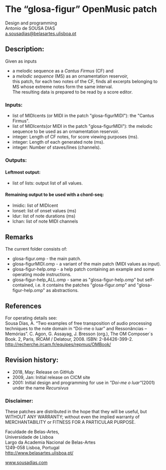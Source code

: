 # The “glosa-figur” OpenMusic patch

Design and programming<br>
Antonio de SOUSA DIAS<br>
a.sousadias@belasartes.ulisboa.pt


## Description:
Given as inputs<br>
- a melodic sequence as a _Cantus Firmus_ (CF) and<br>
- a _melodic sequence_ (MS) as an ornamentation reservoir,<br>
this patch, for each two notes of the CF, finds all excerpts belonging to MS whose extreme notes form the same interval.<br>
The resulting data is prepared to be read by a score editor.

### Inputs:
- list of MIDIcents (or MIDI in the patch "glosa-figurMIDI"): the "Cantus Firmus".<br>
-  list of MIDIcents(or MIDI in the patch "glosa-figurMIDI"): the melodic sequence to be used as an ornamentation reservoir.<br>
- integer: Length of CF notes, for score viewing purposes (ms).<br>
- integer: Length of each generated note (ms).<br>
- integer: Number of staves/lines (channels).


### Outputs:
#### Leftmost output:<br>
- list of lists: output list of all values.<br>
#### Remaining output to be used with a chord-seq:<br>
- lmidic: list of MIDIcent<br>
- lonset: list of onset values (ms)<br>
- ldur: list of note durations (ms)<br>
- lchan: list of note MIDI channels<br>

## Remarks
The current folder consists of:<br>
- glosa-figur.omp - the main patch.<br>
- glosa-figurMIDI.omp - a variant of the main patch (MIDI values as input).<br>
- glosa-figur-help.omp - a help patch containing an example and some operating mode instructions.<br>
- glosa-figur-help_ALL.omp - same as "glosa-figur-help.omp" but self-contained, i.e. it contains the patches "glosa-figur.omp" and "glosa-figur-help.omp" as abstractions.<br>

## References
For operating details see:<br>
Sousa Dias, A. “Two examples of free transposition of audio processing techniques to the note domain in “Dói-me o luar” and Ressonâncias – Memórias”. C. Agon, G. Assayag, J. Bresson (org.), The OM Composer´s Book. 2, Paris, IRCAM / Delatour, 2008.
ISBN: 2-84426-399-2.
http://recherche.ircam.fr/equipes/repmus/OMBook/


## Revision history:
- 2018, May: Release on GitHub<br>
- 2009, Jan: Initial release on CICM site<br>
- 2001: Initial design and programming for use in _"Doi-me o luar"_(2001) under the name _Recursivus_<br>


### Disclaimer:
These patches are distributed in the hope that they will be useful, but WITHOUT ANY WARRANTY; without even the implied warranty of MERCHANTABILITY or FITNESS FOR A PARTICULAR PURPOSE.



Faculdade de Belas-Artes,<br>
Universidade de Lisboa<br>
Largo da Academia Nacional de Belas-Artes<br>
1249-058 Lisboa, Portugal<br>
http://www.belasartes.ulisboa.pt/

www.sousadias.com


